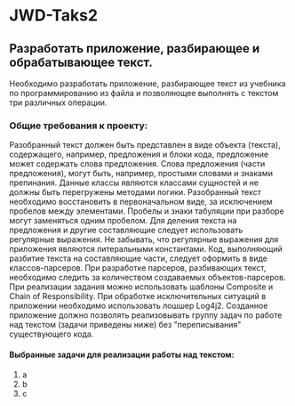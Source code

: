 # JWD-Taks2
## Разработать приложение, разбирающее и обрабатывающее текст.
  Необходимо разработать приложение, разбирающее текст из учебника по программированию из файла и позволяющее выполнять с текстом три различных операции.
### Общие требования к проекту:
  Разобранный текст должен быть представлен в виде объекта (текста), содержащего, например, предложения и блоки кода, предложение может содержать слова предложения. Слова предложения (части предложения), могут быть, например, простыми словами и знаками препинания. Данные классы являются классами сущностей и не должны быть перегружены методами логики.
  Разобранный текст необходимо восстановить в первоначальном виде, за исключением пробелов между элементами. Пробелы и знаки табуляции при разборе могут заменяться одним пробелом.
  Для деления текста на предложения и другие составляющие следует использовать регулярные выражения. Не забывать, что регулярные выражения для приложения являются литеральными константами.
  Код, выполняющий разбитие текста на составляющие части, следует оформить в виде классов-парсеров.
  При разработке парсеров, разбивающих текст, необходимо следить за количеством создаваемых объектов-парсеров.
  При реализации задания можно использовать шаблоны Composite и Chain of Responsibility.
  При обработке исключительных ситуаций в приложении необходимо использовать лошшер Log4j2.
  Созданное приложение должно позволять реализовывать группу задач по работе над текстом (задачи приведены ниже) без "переписывания" существующего кода.
#### Выбранные задачи для реализации работы над текстом:
  1. a
  2. b
  3. c
